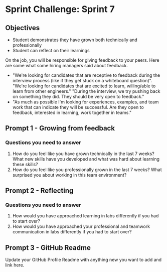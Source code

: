 # Sprint Challenge: Sprint 7

## Objectives

- Student demonstrates they have grown both technically and professionally
- Student can reflect on their learnings

On the job, you will be responsible for giving feedback to your peers. Here are some what some hiring managers said about feedback.
- "We're looking for candidates that are receptive to feedback during the interview process (like if they get stuck on a whiteboard question)". "We're looking for candidates that are excited to learn, willing/able to learn from other engineers." "During the interview, we try pushing back on something they did. They should be very open to feedback."
- "As much as possible I'm looking for experiences, examples, and team work that can indicate they will be successful. Are they open to feedback, interested in learning, work together in teams."

## Prompt 1 - Growing from feedback

### Questions you need to answer

1. How do you feel like you have grown technically in the last 7 weeks? What new skills have you developed and what was hard about learning these skills?
2. How do you feel like you professionally grown in the last 7 weeks? What surprised you about working in this team environment?

## Prompt 2 - Reflecting 

### Questions you need to answer

1. How would you have approached learning in labs differently if you had to start over?
2. How would you have approached your professional and teamwork communication in labs differently if you had to start over?


## Prompt 3 - GitHub Readme

Update your GitHub Profile Readme with anything new you want to add and link here.


